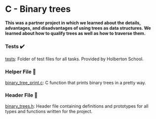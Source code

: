 
<h1>C - Binary trees</h1>
<strong>This was a partner project in which we learned about the details, advantages, and disadvantages of using trees as data structures. We learned about how to qualify trees as well as how to traverse them.</strong>

<h3>Tests ✔️</h3>
<a href="tests">tests</a>: Folder of test files for all tasks. Provided by Holberton School.
<h3>Helper File 🙌</h3>
<a href="binary_tree_print.c">binary_tree_print.c</a>: C function that prints binary trees in a pretty way.
<h3>Header File 📁</h3>
<a href="binary_trees.h">binary_trees.h</a>: Header file containing definitions and prototypes for all types and functions written for the project.
